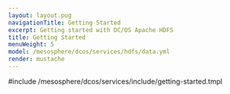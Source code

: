 ```yaml
---
layout: layout.pug
navigationTitle: Getting Started 
excerpt: Getting started with DC/OS Apache HDFS
title: Getting Started 
menuWeight: 5
model: /mesosphere/dcos/services/hdfs/data.yml
render: mustache
---
```


#include /mesosphere/dcos/services/include/getting-started.tmpl

